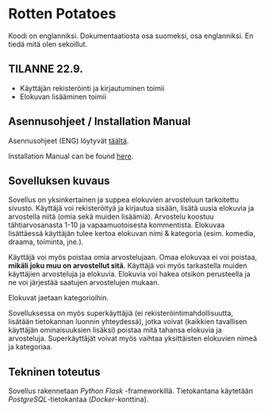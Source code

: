 # Rotten Potatoes

Koodi on englanniksi. Dokumentaatiosta osa suomeksi, osa englanniksi. En tiedä mitä olen sekoillut.

## TILANNE 22.9.

- Käyttäjän rekisteröinti ja kirjautuminen toimii
- Elokuvan lisääminen toimii

## Asennusohjeet / Installation Manual

Asennusohjeet (ENG) löytyvät [täältä](./docs/installation_manual.md "Installation Manual").

Installation Manual can be found [here](./docs/installation_manual.md "Installation Manual").

## Sovelluksen kuvaus

Sovellus on yksinkertainen ja suppea elokuvien arvosteluun tarkoitettu sivusto. Käyttäjä voi rekisteröityä ja kirjautua sisään, lisätä uusia elokuvia ja arvostella niitä (omia sekä muiden lisäämiä). Arvostelu koostuu tähtiarvosanasta 1-10 ja vapaamuotoisesta kommentista. Elokuvaa lisättäessä käyttäjän tulee kertoa elokuvan nimi & kategoria (esim. komedia, draama, toiminta, jne.).

Käyttäjä voi myös poistaa omia arvostelujaan. Omaa elokuvaa ei voi poistaa, **mikäli joku muu on arvostellut sitä**. Käyttäjä voi myös tarkastella muiden käyttäjien arvosteluja ja elokuvia. Elokuvia voi hakea otsikon perusteella ja ne voi järjestää saatujen arvostelujen mukaan.

Elokuvat jaetaan kategorioihin.

Sovelluksessa on myös superkäyttäjiä (ei rekisteröintimahdollisuutta, lisätään tietokannan luonnin yhteydessä), jotka voivat (kaikkien tavallisen käyttäjän ominaisuuksien lisäksi) poistaa mitä tahansa elokuvia ja arvosteluja. Superkäyttäjät voivat myös vaihtaa yksittäisten elokuvien nimeä ja kategoriaa.

## Tekninen toteutus

Sovellus rakennetaan _Python Flask_ -frameworkillä. Tietokantana käytetään _PostgreSQL_-tietokantaa (_Docker_-konttina).
